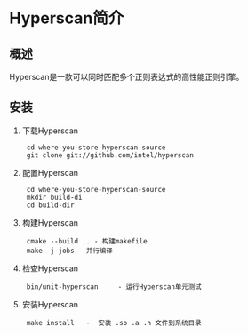 # Hyperscan简介

## 概述
Hyperscan是一款可以同时匹配多个正则表达式的高性能正则引擎。

## 安装
1. 下载Hyperscan

		cd where-you-store-hyperscan-source
		git clone git://github.com/intel/hyperscan

2. 配置Hyperscan

		cd where-you-store-hyperscan-source
		mkdir build-di
		cd build-dir

3. 构建Hyperscan

		cmake --build .. - 构建makefile
		make -j jobs - 并行编译

4. 检查Hyperscan

		bin/unit-hyperscan     - 运行Hyperscan单元测试

5. 安装Hyperscan

		make install   -  安装 .so .a .h 文件到系统目录
